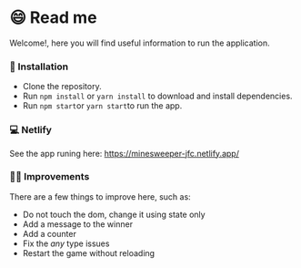 # 😄 Read me

Welcome!, here you will find useful information to run the application.

### 🚀 Installation

-   Clone the repository.
-   Run `npm install` or `yarn install` to download and install dependencies.
-   Run `npm start`or `yarn start`to run the app.


### 💻  Netlify
See the app runing here: 
https://minesweeper-jfc.netlify.app/

### 🧑‍💻  Improvements
There are a few things to improve here, such as:
- Do not touch the dom, change it using state only
- Add a message to the winner
- Add a counter
- Fix the *any* type issues
- Restart the game without reloading